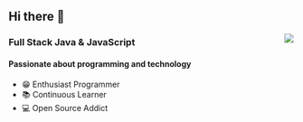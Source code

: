 
## Hi there 👋
<img align="right" src="https://github-readme-stats.vercel.app/api?username=aymen94&count_private=true&show_icons=true&theme=github&include_all_commits=1&hide=contribs,prs)"  />

### Full Stack Java & JavaScript
#### Passionate about programming and technology
- 😁 Enthusiast Programmer
- 📚 Continuous Learner
- 💻 Open Source Addict

